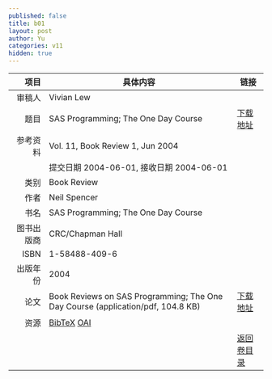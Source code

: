 ```yaml
---
published: false
title: b01
layout: post
author: Yu
categories: v11
hidden: true
---
```


| 项目 | 具体内容 | 链接 |
|---:|---|---|
| 审稿人 | Vivian Lew| |
| 题目 |SAS Programming; The One Day Course | [下载地址](http://www.jstatsoft.org/v11/b01/paper) |
| 参考资料 |Vol. 11, Book Review 1, Jun 2004 | |
| | 提交日期 2004-06-01, 接收日期 2004-06-01| | 
| 类别 | Book Review| |
| 作者 | Neil Spencer| |
| 书名| SAS Programming; The One Day Course| |
| 图书出版商 | CRC/Chapman Hall| |
| ISBN | 1-58488-409-6| |
| 出版年份 | 2004| |
| 论文 | Book Reviews on SAS Programming; The One Day Course  (application/pdf, 104.8 KB)| [下载地址](http://www.jstatsoft.org/v11/b01/paper) |
| 资源 | [BibTeX](http://www.jstatsoft.org/v11/b01/bibtex) [OAI](http://www.jstatsoft.org/oai?verb=GetRecord&identifier=oai.jstatsoft/v11/b01&prefix=oai_dc)| |
| |  | [返回卷目录]({{site.baseurl}}/volume/v11.html) |